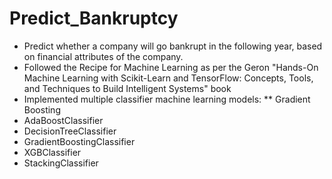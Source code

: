 # Predict_Bankruptcy
* Predict whether a company will go bankrupt in the following year, based on financial attributes of the company.
* Followed the Recipe for Machine Learning as per the Geron "Hands-On Machine Learning with Scikit-Learn and TensorFlow: Concepts, Tools, and Techniques to Build Intelligent Systems" book
* Implemented multiple classifier machine learning models:
** Gradient Boosting
* AdaBoostClassifier
* DecisionTreeClassifier
* GradientBoostingClassifier
* XGBClassifier
* StackingClassifier
